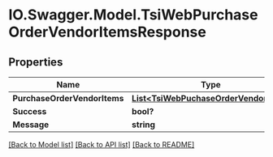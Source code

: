 # IO.Swagger.Model.TsiWebPurchaseOrderVendorItemsResponse
## Properties

Name | Type | Description | Notes
------------ | ------------- | ------------- | -------------
**PurchaseOrderVendorItems** | [**List&lt;TsiWebPuchaseOrderVendorItem&gt;**](TsiWebPuchaseOrderVendorItem.md) |  | [optional] 
**Success** | **bool?** |  | [optional] 
**Message** | **string** |  | [optional] 

[[Back to Model list]](../README.md#documentation-for-models) [[Back to API list]](../README.md#documentation-for-api-endpoints) [[Back to README]](../README.md)

